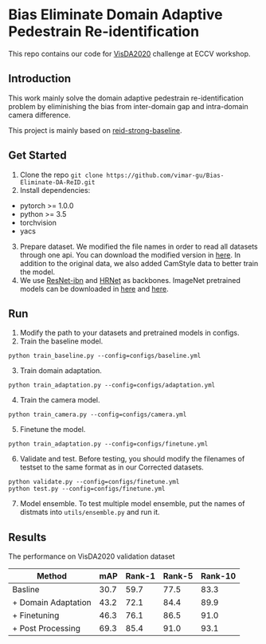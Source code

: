 # Bias Eliminate Domain Adaptive Pedestrain Re-identification

This repo contains our code for [VisDA2020](http://ai.bu.edu/visda-2020) challenge at ECCV workshop. 

## Introduction

This work mainly solve the domain adaptive pedestrain re-identification problem by eliminishing the bias from inter-domain gap and intra-domain camera difference. 

This project is mainly based on [reid-strong-baseline](https://github.com/michuanhaohao/reid-strong-baseline).

## Get Started

1. Clone the repo `git clone https://github.com/vimar-gu/Bias-Eliminate-DA-ReID.git`
2. Install dependencies:
* pytorch >= 1.0.0
* python >= 3.5
* torchvision
* yacs
3. Prepare dataset. We modified the file names in order to read all datasets through one api. You can download the modified version in [here](https://drive.google.com/file/d/1n0UTKs4dq47bpYYHIh6BH1kV5jYdebId/view?usp=sharing). In addition to the original data, we also added CamStyle data to better train the model. 
4. We use [ResNet-ibn](https://github.com/XingangPan/IBN-Net) and [HRNet](https://github.com/HRNet/HRNet-Image-Classification) as backbones. ImageNet pretrained models can be downloaded in [here](https://drive.google.com/drive/folders/1thS2B8UOSBi_cJX6zRy6YYRwz_nVFI_S) and [here](https://onedrive.live.com/?authkey=%21AMkPimlmClRvmpw&cid=F7FD0B7F26543CEB&id=F7FD0B7F26543CEB%21112&parId=F7FD0B7F26543CEB%21105&o=OneUp). 

## Run

1. Modify the path to your datasets and pretrained models in configs.
2. Train the baseline model.
```
python train_baseline.py --config=configs/baseline.yml
```
3. Train domain adaptation.
```
python train_adaptation.py --config=configs/adaptation.yml
```
4. Train the camera model. 
```
python train_camera.py --config=configs/camera.yml
```
5. Finetune the model.
```
python train_adaptation.py --config=configs/finetune.yml
```
6. Validate and test.
Before testing, you should modify the filenames of testset to the same format as in our Corrected datasets. 
```
python validate.py --config=configs/finetune.yml
python test.py --config=configs/finetune.yml
```
7. Model ensemble.
To test multiple model ensemble, put the names of distmats into `utils/ensemble.py` and run it. 

## Results
The performance on VisDA2020 validation dataset

| Method | mAP | Rank-1 | Rank-5 | Rank-10 |
|  ---   | --- |   ---  |   ---  |   ---   |
| Basline | 30.7 | 59.7 | 77.5 | 83.3 |
| + Domain Adaptation | 43.2 | 72.1 | 84.4 | 89.9 |
| + Finetuning | 46.3 | 76.1 | 86.5 | 91.0 |
| + Post Processing | 69.3 | 85.4 | 91.0 | 93.1 |
